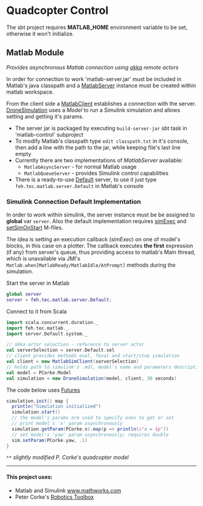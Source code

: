Quadcopter Control
========================

The sbt project requires **MATLAB_HOME** environment variable to be set, otherwise it won't initialize.

## Matlab Module
_Provides asynchronous Matlab connection using [akka](http://akka.io) remote actors_

In order for connection to work 'matlab-server.jar' must be included in Matlab's java classpath
and a [MatlabServer][src MatlabServer] instance must be created within matlab workspace.

From the client side a [MatlabClient][src MatlabClient] establishes a connection with the server.
[DroneSimulation][src DroneSimulation] uses a _Model_ to run a Simulink simulation and allows setting and getting it's params.

* The server jar is packaged by executing `build-server-jar` sbt task in 'matlab-control' subproject
* To modify Matlab's classpath type `edit classpath.txt` in it's console, then add a line with the path to the jar, while keeping file's last line empty
* Currently there are two implementations of _MatlabServer_ available:
    * `MatlabAsyncServer` - for normal Matlab usage
    * `MatlabQueueServer` - provides Simulink control capabilities
* There is a ready-to-use [Default][src Default] server, to use it just type
    `feh.tec.matlab.server.Default` in Matlab's console

### Simulink Connection Default Implementation

In order to work within simulink, the server instance must be be assigned to **global** var `server`.
Also the default implementation requires [simExec][src simExec] and [setSimOnStart][src setSimOnStart] M-files.

The idea is setting an execution callback (_simExec_) on one of model's blocks, in this case on a plotter.
The callback executes **the first** expression (if any) from server's queue, thus providing access to
matlab's Main thread, which is unavailable via JMI's `Matlab.when[MatlabReady/MatlabIdle/AtPrompt]` methods during the simulation.


Start the server in Matlab

```matlab
global server
server = feh.tec.matlab.server.Default;
```

Connect to it from Scala

```scala
import scala.concurrent.duration._
import feh.tec.matlab._
import server.Default.system._
```

```scala
// akka actor selection - reference to server actor
val serverSelection = server.Default.sel 
// client provides methods eval, feval and start/stop simulation
val client = new MatlabSimClient(serverSelection) 
// holds path to simulink's .mdl, model's name and parameters descriptions **
val model = PCorke.Model 
val simulation = new DroneSimulation(model, client, 30 seconds)
```

The code below uses [Futures][doc Futures]

```scala
simulation.init() map {
  println("Simulation initialized")
  simulation.start()
  // the model's params are used to specify ones to get or set
  // print model's 'x' param asynchronously
  simulation.getParam(PCorke.x).map(p => println(s"x = $p")) 
  // set model's 'yaw' param asynchronously; requires double
  sim.setParam(PCorke.yaw, .1) 
}
```

`**` _slightly modified P. Corke's quadcopter model_

------------------
#### This project uses:

* Matlab and Simulink www.mathworks.com
* Peter Corke's [Robotics Toolbox](http://petercorke.com/Robotics_Toolbox.html)




[src MatlabServer]: https://github.com/fehu/drone-control/blob/master/matlab/src/main/scala/feh/tec/matlab/server/MatlabServer.scala
[src MatlabClient]: https://github.com/fehu/drone-control/blob/master/matlab/src/main/scala/feh/tec/matlab/MatlabClient.scala
[src DroneSimulation]: https://github.com/fehu/drone-control/blob/master/matlab/src/main/scala/feh/tec/matlab/DroneSimulation.scala
[src Default]: https://github.com/fehu/drone-control/blob/master/matlab/src/main/scala/feh/tec/matlab/server/ServerDefaults.scala
[src simExec]: https://github.com/fehu/drone-control/blob/master/matlab/simExec.m
[src setSimOnStart]: https://github.com/fehu/drone-control/blob/master/matlab/setSimOnStart.m

[doc Futures]: http://docs.scala-lang.org/overviews/core/futures.html
